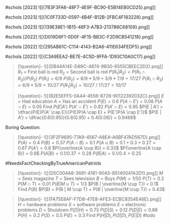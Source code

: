 #schols [2023]
![[{7B3F3FA6-48F7-4E9F-BC90-E5B14EB0CD25}.png]]

#schols  [2023]
![[{1C0F733D-0597-4B4F-B12B-2FBC4F183228}.png]]

#schols [2023]
![[{139E38E1-1B15-46F3-A7B3-213786C68109}.png]]

#schols [2022]
![[{D019D6F1-0D0F-4F15-BB3C-F2D9CB541218}.png]]

#schols [2022]
![[{295AB61C-C114-4143-B2A6-411E634FEDF5}.png]]

#schols [2022]
![[{C3A9EEA2-BE7E-4C5D-9FFA-1D93C10A0C17}.png]]

> [!question]- ![[{DB44A14E-D89C-4874-9B30-6555CBEEC2D2}.png]]
> $R_1$ = First ball is red
> $R_2$ = Second ball is red
> $P(R_1 | R_2) = P(R_1 \cap R_2) / P(R_2)$
> $P(R_1) = 6/9$
> $P(R_2) = 6/9 * 5/9 + 3/9 * 7/9 = 17/27$
> $P(R_1 \cap R_2) = 6/9 * 5/9 = 10/27$
> $P(R_1 | R_2) = 10/27 \ / \ 17/27 = 10/17$

> [!question]- ![[{B2E5EFF5-0A44-4556-8726-90122392032C}.png]]
> $E$ = Had education
> $A$ = Has an accident
> $P(E) = 0.6$
> $P(A \cap E') = 0.08$
> $P(A \cap E) = 0.05$
> Find $P(E | A')$
> $P(A' \cap E') = 0.92$
> $P(A' \cap E) = 0.95$
> $P(E | A') = \dfrac{P(E)P(A' \cap E)}{P(E)P(A \cap E) + P(E')P(A \cap E')}$
> $P(E | A') = \dfrac{0.6(0.95)}{0.6(0.95) + 0.4(0.08)} = 0.9468$

Boring Question:
> [!question]- ![[{3F2F9695-77A9-4567-A8EA-A6BF47AD567D}.png]]
> $P(A) = 0.4$
> $P(B) = 0.37$
> $P(A \cap B) = 0.1$
> $P(A \cup B) = 0.1 + 0.3 + 0.27 = 0.67$
> $P(A') = 0.6$
> $P(\overline{A \cup B}) = 0.33$
> $P(\overline{A \cap B}) = 0.9$
> $P(A | B) = 0.1/0.37 = 0.28$
> $P(B | A) = 0.1/0.4 = 0.25$

#NeedsFactCheckingByTrueAmericanPatriots 
> [!question]- ![[{D5C004A8-3681-4181-90A5-B5140041A2D1}.png]]
> $M$ = Sees magazine
> $T$ = Sees television
> $B$ = Buys 
> $P(M) = 1/50$
> $P(T) = 0.2$
> $P(M \cap T) = 0.01$
> $P(B | M \cup T) = 1/3$
> $P(B | \overline{M \cup T}) = 0.1$
> Find $P(B)$
> $P(B) = P(B | M \cup T) + P(B | \overline{M \cup T}) = 0.43$


> [!question]- ![[{FA75E8AF-F7D8-47E8-AFE3-ECBC8354E46E}.png]]
> $H$ = hardware problems
> $S$ = software problems
> $E$ = electronic problems
> $D$ = Shutdown
> $P(D | H) = 0.73$
> $P(D | S) = 0.12$
> $P(D | E) = 0.88$
> $P(H) = 0.2$
> $P(S) = 0.5$
> $P(E) = 0.3$
> Find $P(H | D), P(S |D), P(E|D)$
> #todo